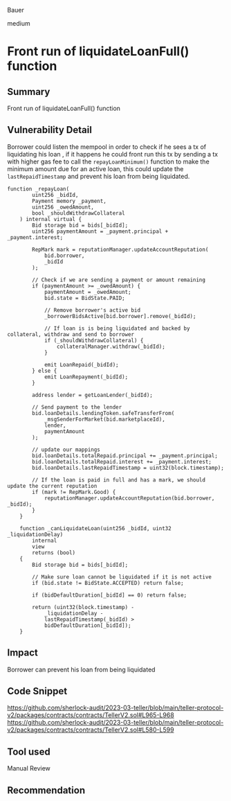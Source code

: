 Bauer

medium

# Front run of liquidateLoanFull() function

## Summary
Front run of liquidateLoanFull() function

## Vulnerability Detail
Borrower could listen the mempool in order to check if he sees a tx of liquidating his loan , if it happens he could front run this tx by sending a tx with higher gas fee to call the `repayLoanMinimum()` function  to make the minimum amount due for an active loan, this could update the `lastRepaidTimestamp` and prevent his loan from being liquidated.
```solidity
function _repayLoan(
        uint256 _bidId,
        Payment memory _payment,
        uint256 _owedAmount,
        bool _shouldWithdrawCollateral
    ) internal virtual {
        Bid storage bid = bids[_bidId];
        uint256 paymentAmount = _payment.principal + _payment.interest;

        RepMark mark = reputationManager.updateAccountReputation(
            bid.borrower,
            _bidId
        );

        // Check if we are sending a payment or amount remaining
        if (paymentAmount >= _owedAmount) {
            paymentAmount = _owedAmount;
            bid.state = BidState.PAID;

            // Remove borrower's active bid
            _borrowerBidsActive[bid.borrower].remove(_bidId);

            // If loan is is being liquidated and backed by collateral, withdraw and send to borrower
            if (_shouldWithdrawCollateral) {
                collateralManager.withdraw(_bidId);
            }

            emit LoanRepaid(_bidId);
        } else {
            emit LoanRepayment(_bidId);
        }

        address lender = getLoanLender(_bidId);

        // Send payment to the lender
        bid.loanDetails.lendingToken.safeTransferFrom(
            _msgSenderForMarket(bid.marketplaceId),
            lender,
            paymentAmount
        );

        // update our mappings
        bid.loanDetails.totalRepaid.principal += _payment.principal;
        bid.loanDetails.totalRepaid.interest += _payment.interest;
        bid.loanDetails.lastRepaidTimestamp = uint32(block.timestamp);

        // If the loan is paid in full and has a mark, we should update the current reputation
        if (mark != RepMark.Good) {
            reputationManager.updateAccountReputation(bid.borrower, _bidId);
        }
    }

```
```solidity
    function _canLiquidateLoan(uint256 _bidId, uint32 _liquidationDelay)
        internal
        view
        returns (bool)
    {
        Bid storage bid = bids[_bidId];

        // Make sure loan cannot be liquidated if it is not active
        if (bid.state != BidState.ACCEPTED) return false;

        if (bidDefaultDuration[_bidId] == 0) return false;

        return (uint32(block.timestamp) -
            _liquidationDelay -
            lastRepaidTimestamp(_bidId) >
            bidDefaultDuration[_bidId]);
    }

```

## Impact
Borrower can prevent his loan from being liquidated
## Code Snippet
https://github.com/sherlock-audit/2023-03-teller/blob/main/teller-protocol-v2/packages/contracts/contracts/TellerV2.sol#L965-L968
https://github.com/sherlock-audit/2023-03-teller/blob/main/teller-protocol-v2/packages/contracts/contracts/TellerV2.sol#L580-L599
## Tool used

Manual Review

## Recommendation
